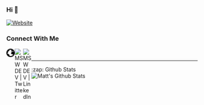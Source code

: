 ### Hi 👋

[![Website](https://img.shields.io/website?label=msw.dev&style=for-the-badge&url=https%3A%2F%2Fmsw.dev)](https://msw.dev)

### Connect With Me

[<img align="left" alt="msw.dev" width="22px" src="https://raw.githubusercontent.com/iconic/open-iconic/master/svg/globe.svg" />][website]
[<img align="left" alt="MSWDEV | Twitter" width="22px" src="https://cdn.jsdelivr.net/npm/simple-icons@v3/icons/twitter.svg" />][twitter]
[<img align="left" alt="MSWDEV | LinkedIn" width="22px" src="https://cdn.jsdelivr.net/npm/simple-icons@v3/icons/linkedin.svg" />][linkedin]

<br />

---

  <summary>:zap: Github Stats</summary>
  <img align="left" alt="Matt's Github Stats" src="https://github-readme-stats.codestackr.vercel.app/api?username=mswdev&show_icons=true&hide_border=true" />


[website]: https://msw.dev
[twitter]: https://twitter.com/mswdev
[linkedin]: https://linkedin.com/in/mswdev
